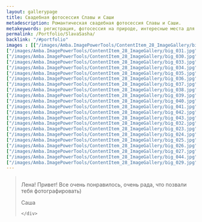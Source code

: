 ```yaml
---
layout: gallerypage
title: Свадебная фотосессия Славы и Саши
metadescription: Романтическая свадебная фотосессия Славы и Саши.
metakeywords: регистрация, фотосессия на природе, интересные места для фотосессии, съемка банкета
permalink: /Portfolio/SlavaSasha/
backlink: "/#portfolio"
images : [["/images/Amba.ImagePowerTools/ContentItem_28_ImageGallery/big_028.jpg", "/images/Amba.ImageCache/Default/Amba.ImagePowerTools/ContentItem_28_ImageGallery/big_028-DE91E73BE9C37EDAAEEF74A71944B1F6.jpg", ""],
["/images/Amba.ImagePowerTools/ContentItem_28_ImageGallery/big_031.jpg", "/images/Amba.ImageCache/Default/Amba.ImagePowerTools/ContentItem_28_ImageGallery/big_031-DE91E73BE9C37EDAAEEF74A71944B1F6.jpg", "романтическая свадебная фотосессия Киров"],
["/images/Amba.ImagePowerTools/ContentItem_28_ImageGallery/big_030.jpg", "/images/Amba.ImageCache/Default/Amba.ImagePowerTools/ContentItem_28_ImageGallery/big_030-DE91E73BE9C37EDAAEEF74A71944B1F6.jpg", "романтическая свадебная фотосессия Киров"],
["/images/Amba.ImagePowerTools/ContentItem_28_ImageGallery/big_033.jpg", "/images/Amba.ImageCache/Default/Amba.ImagePowerTools/ContentItem_28_ImageGallery/big_033-DE91E73BE9C37EDAAEEF74A71944B1F6.jpg", "романтическая свадебная фотосессия Киров"],
["/images/Amba.ImagePowerTools/ContentItem_28_ImageGallery/big_034.jpg", "/images/Amba.ImageCache/Default/Amba.ImagePowerTools/ContentItem_28_ImageGallery/big_034-DE91E73BE9C37EDAAEEF74A71944B1F6.jpg", "романтическая свадебная фотосессия Киров"],
["/images/Amba.ImagePowerTools/ContentItem_28_ImageGallery/big_035.jpg", "/images/Amba.ImageCache/Default/Amba.ImagePowerTools/ContentItem_28_ImageGallery/big_035-DE91E73BE9C37EDAAEEF74A71944B1F6.jpg", "романтическая свадебная фотосессия Киров"],
["/images/Amba.ImagePowerTools/ContentItem_28_ImageGallery/big_036.jpg", "/images/Amba.ImageCache/Default/Amba.ImagePowerTools/ContentItem_28_ImageGallery/big_036-DE91E73BE9C37EDAAEEF74A71944B1F6.jpg", "романтическая свадебная фотосессия Киров"],
["/images/Amba.ImagePowerTools/ContentItem_28_ImageGallery/big_037.jpg", "/images/Amba.ImageCache/Default/Amba.ImagePowerTools/ContentItem_28_ImageGallery/big_037-DE91E73BE9C37EDAAEEF74A71944B1F6.jpg", "романтическая свадебная фотосессия Киров"],
["/images/Amba.ImagePowerTools/ContentItem_28_ImageGallery/big_038.jpg", "/images/Amba.ImageCache/Default/Amba.ImagePowerTools/ContentItem_28_ImageGallery/big_038-DE91E73BE9C37EDAAEEF74A71944B1F6.jpg", "романтическая свадебная фотосессия Киров"],
["/images/Amba.ImagePowerTools/ContentItem_28_ImageGallery/big_039.jpg", "/images/Amba.ImageCache/Default/Amba.ImagePowerTools/ContentItem_28_ImageGallery/big_039-DE91E73BE9C37EDAAEEF74A71944B1F6.jpg", "романтическая свадебная фотосессия Киров"],
["/images/Amba.ImagePowerTools/ContentItem_28_ImageGallery/big_040.jpg", "/images/Amba.ImageCache/Default/Amba.ImagePowerTools/ContentItem_28_ImageGallery/big_040-DE91E73BE9C37EDAAEEF74A71944B1F6.jpg", "романтическая свадебная фотосессия Киров"],
["/images/Amba.ImagePowerTools/ContentItem_28_ImageGallery/big_041.jpg", "/images/Amba.ImageCache/Default/Amba.ImagePowerTools/ContentItem_28_ImageGallery/big_041-DE91E73BE9C37EDAAEEF74A71944B1F6.jpg", "романтическая свадебная фотосессия Киров"],
["/images/Amba.ImagePowerTools/ContentItem_28_ImageGallery/big_042.jpg", "/images/Amba.ImageCache/Default/Amba.ImagePowerTools/ContentItem_28_ImageGallery/big_042-DE91E73BE9C37EDAAEEF74A71944B1F6.jpg", "фотосъемка банкета Киров"],
["/images/Amba.ImagePowerTools/ContentItem_28_ImageGallery/big_043.jpg", "/images/Amba.ImageCache/Default/Amba.ImagePowerTools/ContentItem_28_ImageGallery/big_043-DE91E73BE9C37EDAAEEF74A71944B1F6.jpg", "фотосъемка банкета Киров"],
["/images/Amba.ImagePowerTools/ContentItem_28_ImageGallery/big_032.jpg", "/images/Amba.ImageCache/Default/Amba.ImagePowerTools/ContentItem_28_ImageGallery/big_032-DE91E73BE9C37EDAAEEF74A71944B1F6.jpg", ""],
["/images/Amba.ImagePowerTools/ContentItem_28_ImageGallery/big_023.jpg", "/images/Amba.ImageCache/Default/Amba.ImagePowerTools/ContentItem_28_ImageGallery/big_023-DE91E73BE9C37EDAAEEF74A71944B1F6.jpg", "романтическая свадебная фотосессия Киров"],
["/images/Amba.ImagePowerTools/ContentItem_28_ImageGallery/big_024.jpg", "/images/Amba.ImageCache/Default/Amba.ImagePowerTools/ContentItem_28_ImageGallery/big_024-DE91E73BE9C37EDAAEEF74A71944B1F6.jpg", "романтическая свадебная фотосессия Киров"],
["/images/Amba.ImagePowerTools/ContentItem_28_ImageGallery/big_025.jpg", "/images/Amba.ImageCache/Default/Amba.ImagePowerTools/ContentItem_28_ImageGallery/big_025-DE91E73BE9C37EDAAEEF74A71944B1F6.jpg", "романтическая свадебная фотосессия Киров"],
["/images/Amba.ImagePowerTools/ContentItem_28_ImageGallery/big_026.jpg", "/images/Amba.ImageCache/Default/Amba.ImagePowerTools/ContentItem_28_ImageGallery/big_026-DE91E73BE9C37EDAAEEF74A71944B1F6.jpg", "романтическая свадебная фотосессия Киров"],
["/images/Amba.ImagePowerTools/ContentItem_28_ImageGallery/big_027.jpg", "/images/Amba.ImageCache/Default/Amba.ImagePowerTools/ContentItem_28_ImageGallery/big_027-DE91E73BE9C37EDAAEEF74A71944B1F6.jpg", "романтическая свадебная фотосессия Киров"],
["/images/Amba.ImagePowerTools/ContentItem_28_ImageGallery/big_044.jpg", "/images/Amba.ImageCache/Default/Amba.ImagePowerTools/ContentItem_28_ImageGallery/big_044-DE91E73BE9C37EDAAEEF74A71944B1F6.jpg", "романтическая свадебная фотосессия Киров"],
["/images/Amba.ImagePowerTools/ContentItem_28_ImageGallery/big_029.jpg", "/images/Amba.ImageCache/Default/Amba.ImagePowerTools/ContentItem_28_ImageGallery/big_029-DE91E73BE9C37EDAAEEF74A71944B1F6.jpg", "романтическая свадебная фотосессия Киров"]]
---
```

<blockquote class="row">
    <div class="col-md-2">
        <img class="img-circle img-responsive center-block" src="{{ site.baseurl }}/images/ImageGalleryPageWithRecall/Image/slava-sasha-ava-1.jpg" alt="">
    </div>
    <div class="col-md-8">
        <p></p><p>Лена! Привет! Все очень понравилось, очень рада, что позвали тебя фотографировать)</p><p></p>
        <footer>
Саша        </footer>

    </div>
</blockquote>
